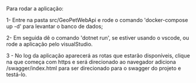 Para rodar a aplicação: 

1- Entre na pasta src/GeoPetWebApi e rode o comando 'docker-compose up -d' para levantar o banco de dados;

2- Em seguida dê o comando 'dotnet run', se estiver usando o vscode, ou rode a aplicação pelo visualStudio.

3 - No log da aplicação aparecerá as rotas que estarão disponíveis, clique na que começa com https e será direcionado ao navegador adiciona /swagger/index.html para ser direcionado para o swagger do projeto e testá-lo.



<!--- Fontes de pesquisa:

https://stackoverflow.com/questions/60444977/how-to-get-identity-user-from-his-authentication-jwt-token-in-net-core-api

https://github.com/AzureAD/azure-activedirectory-identitymodel-extensions-for-dotnet/blob/dev/src/System.IdentityModel.Tokens.Jwt/ClaimTypeMapping.cs#L54 -->
